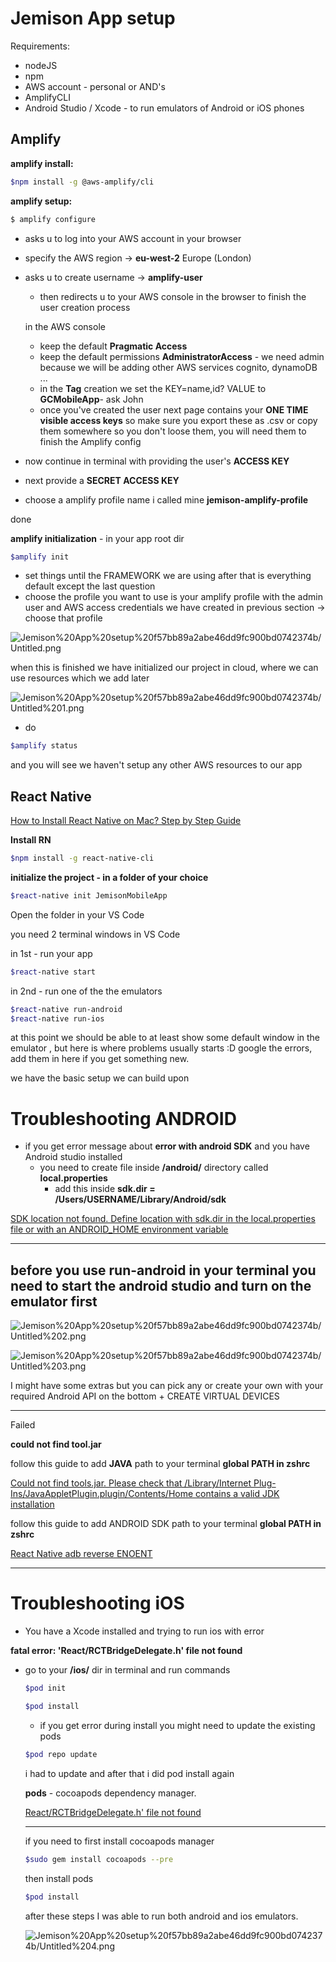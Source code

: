 # Jemison App setup

Requirements:

- nodeJS
- npm
- AWS account - personal or AND's
- AmplifyCLI
- Android Studio / Xcode - to run emulators of Android or iOS phones

## Amplify

[](https://docs.amplify.aws/cli/start/install)

**amplify install:**
```zsh
$npm install -g @aws-amplify/cli
```
**amplify setup:**
```zsh
$ amplify configure
```

- asks u to log into your AWS account in your browser
- specify the AWS region → **eu-west-2** Europe (London)
- asks u to create username → **amplify-user**

  - then redirects u to your AWS console in the browser to finish the user creation process

  in the AWS console

  - keep the default **Pragmatic Access**
  - keep the default permissions **AdministratorAccess** - we need admin because we will be adding other AWS services cognito, dynamoDB ...
  - in the **Tag** creation we set the KEY=name,id? VALUE to **GCMobileApp**- ask John
  - once you've created the user next page contains your **ONE TIME visible access keys** so make sure you export these as .csv or copy them somewhere so you don't loose them, you will need them to finish the Amplify config

- now continue in terminal with providing the user's **ACCESS KEY**
- next provide a **SECRET ACCESS KEY**
- choose a amplify profile name i called mine **jemison-amplify-profile**

done

**amplify initialization** - in your app root dir
```zsh
$amplify init
```
- set things until the FRAMEWORK we are using after that is everything default except the last question
- choose the profile you want to use is your amplify profile with the admin user and AWS access credentials we have created in previous section → choose that profile

![Jemison%20App%20setup%20f57bb89a2abe46dd9fc900bd0742374b/Untitled.png](Jemison%20App%20setup%20f57bb89a2abe46dd9fc900bd0742374b/Untitled.png)

when this is finished we have initialized our project in cloud, where we can use resources which we add later

![Jemison%20App%20setup%20f57bb89a2abe46dd9fc900bd0742374b/Untitled%201.png](Jemison%20App%20setup%20f57bb89a2abe46dd9fc900bd0742374b/Untitled%201.png)

- do 
```zsh
$amplify status
```
 and you will see we haven't setup any other AWS resources to our app

## React Native

[How to Install React Native on Mac? Step by Step Guide](https://rlogicaltech.medium.com/how-to-install-react-native-on-mac-step-by-step-guide-1ac822aedd4f)

**Install RN**
```zsh
$npm install -g react-native-cli
```

**initialize the project - in a folder of your choice**
```zsh
$react-native init JemisonMobileApp
```

Open the folder in your VS Code

you need 2 terminal windows in VS Code

in 1st - run your app
```zsh
$react-native start
```

in 2nd - run one of the the emulators
```zsh
$react-native run-android
$react-native run-ios
```

at this point we should be able to at least show some default window in the emulator , but here is where problems usually starts :D google the errors, add them in here if you get something new.

we have the basic setup we can build upon

# Troubleshooting ANDROID

- if you get error message about **error with android SDK** and you have Android studio installed
  - you need to create file inside **/android/** directory called **local.properties**
    - add this inside **sdk.dir = /Users/USERNAME/Library/Android/sdk**

[SDK location not found. Define location with sdk.dir in the local.properties file or with an ANDROID_HOME environment variable](https://stackoverflow.com/questions/27620262/sdk-location-not-found-define-location-with-sdk-dir-in-the-local-properties-fil)

---

## **before you use run-android** in your terminal you need to start the android studio and turn on the emulator first

![Jemison%20App%20setup%20f57bb89a2abe46dd9fc900bd0742374b/Untitled%202.png](Jemison%20App%20setup%20f57bb89a2abe46dd9fc900bd0742374b/Untitled%202.png)

![Jemison%20App%20setup%20f57bb89a2abe46dd9fc900bd0742374b/Untitled%203.png](Jemison%20App%20setup%20f57bb89a2abe46dd9fc900bd0742374b/Untitled%203.png)

I might have some extras but you can pick any or create your own with your required Android API on the bottom + CREATE VIRTUAL DEVICES

---

Failed

**could not find tool.jar**

follow this guide to add **JAVA** path to your terminal **global PATH in zshrc**

[Could not find tools.jar. Please check that /Library/Internet Plug-Ins/JavaAppletPlugin.plugin/Contents/Home contains a valid JDK installation](https://stackoverflow.com/questions/64968851/could-not-find-tools-jar-please-check-that-library-internet-plug-ins-javaapple)

follow this guide to add ANDROID SDK path to your terminal **global PATH in zshrc**

[React Native adb reverse ENOENT](https://stackoverflow.com/questions/38835931/react-native-adb-reverse-enoent)

---

# Troubleshooting iOS

- You have a Xcode installed and trying to run ios with error

**fatal error: 'React/RCTBridgeDelegate.h' file not found**

- go to your **/ios/** dir in terminal and run commands
    ```zsh
    $pod init
    ```
    ```zsh
    $pod install
    ```
  - if you get error during install you might need to update the existing pods
  ```zsh
  $pod repo update
  ```

  i had to update and after that i did pod install again

  **pods** - cocoapods dependency manager.

  [React/RCTBridgeDelegate.h' file not found](https://stackoverflow.com/questions/56916798/react-rctbridgedelegate-h-file-not-found)

  ***

  if you need to first install cocoapods manager
  ```zsh
  $sudo gem install cocoapods --pre
  ```

  then install pods
  ```zsh
  $pod install
  ```

  after these steps I was able to run both android and ios emulators.

  ![Jemison%20App%20setup%20f57bb89a2abe46dd9fc900bd0742374b/Untitled%204.png](Jemison%20App%20setup%20f57bb89a2abe46dd9fc900bd0742374b/Untitled%204.png)
